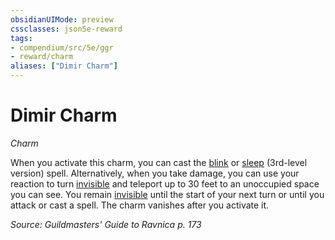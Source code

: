 ```yaml
---
obsidianUIMode: preview
cssclasses: json5e-reward
tags:
- compendium/src/5e/ggr
- reward/charm
aliases: ["Dimir Charm"]
---
```

# Dimir Charm
*Charm*  

When you activate this charm, you can cast the [blink](Mechanics/spells/blink.md) or [sleep](Mechanics/spells/sleep.md) (3rd-level version) spell. Alternatively, when you take damage, you can use your reaction to turn [invisible](Mechanics/Rules/conditions.md#Invisible) and teleport up to 30 feet to an unoccupied space you can see. You remain [invisible](Mechanics/Rules/conditions.md#Invisible) until the start of your next turn or until you attack or cast a spell. The charm vanishes after you activate it.

*Source: Guildmasters' Guide to Ravnica p. 173*